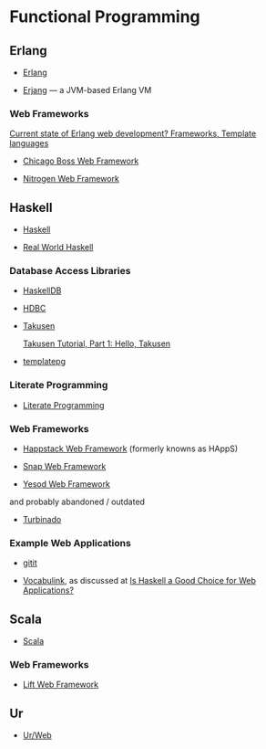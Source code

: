 # Functional Programming

## Erlang

  * [Erlang](http://www.erlang.org/)

  * [Erjang](http://www.erjang.org/) — a JVM-based Erlang VM

### Web Frameworks

[Current state of Erlang web development? Frameworks, Template languages](http://stackoverflow.com/questions/1822518/current-state-of-erlang-web-development-frameworks-template-languages)

  * [Chicago Boss Web Framework](http://chicagoboss.org/)

  * [Nitrogen Web Framework](http://nitrogenproject.com/)

## Haskell

  * [Haskell](http://www.haskell.org/)

  * [Real World Haskell](http://book.realworldhaskell.org/)

### Database Access Libraries

  * [HaskellDB](http://hackage.haskell.org/package/haskelldb)

  * [HDBC](http://hackage.haskell.org/package/HDBC)

  * [Takusen](http://hackage.haskell.org/package/Takusen)

    [Takusen Tutorial, Part 1: Hello, Takusen](http://blog.codersbase.com/2010/08/takusen-tutorial-part-1-hello-takusen.html)

  * [templatepg](http://hackage.haskell.org/package/templatepg)

### Literate Programming

  * [Literate Programming](http://www.haskell.org/haskellwiki/Literate_programming)

### Web Frameworks

  * [Happstack Web Framework](http://happstack.com/) (formerly knowns as HAppS)

  * [Snap Web Framework](http://snapframework.com/)

  * [Yesod Web Framework](http://www.yesodweb.com/)

and probably abandoned / outdated

  * [Turbinado](https://github.com/alsonkemp/turbinado)

### Example Web Applications

  * [gitit](http://hackage.haskell.org/cgi-bin/hackage-scripts/package/gitit)

  * [Vocabulink](https://github.com/jekor/vocabulink), as discussed at
    [Is Haskell a Good Choice for Web Applications?](http://jekor.com/article/is-haskell-a-good-choice-for-web-applications)

## Scala

  * [Scala](http://www.scala-lang.org/)

### Web Frameworks

  * [Lift Web Framework](http://liftweb.net/)

## Ur

  * [Ur/Web](http://www.impredicative.com/ur/)
